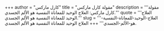 +++
author = "كارل ماركس"
title = "مقولة كارل ماركس"
description = '''مقولة كارل ماركس: العلاج الوحيد للمعاناة النفسية هو الألم الجسدي.'''
quote = '''العلاج الوحيد للمعاناة النفسية هو الألم الجسدي.'''
slug = '''العلاج-الوحيد-للمعاناة-النفسية-هو-الألم-الجسدي'''
+++
العلاج الوحيد للمعاناة النفسية هو الألم الجسدي.
